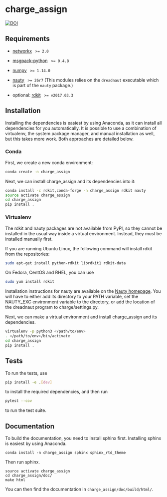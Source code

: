 # charge_assign
[![DOI](https://zenodo.org/badge/103553886.svg)](https://zenodo.org/badge/latestdoi/103553886)

## Requirements

* [networkx](http://networkx.github.io/) ` >= 2.0`
* [msgpack-python](https://pypi.python.org/pypi/msgpack-python) ` >= 0.4.8`
* [numpy](http://www.numpy.org) ` >= 1.14.0`
* [nauty](http://users.cecs.anu.edu.au/~bdm/nauty/) ` >= 26r7` (This modules relies on the `dreadnaut` executable which is part of the `nauty` package.)

* optional: [rdkit](https://pypi.python.org/pypi/rdkit) ` >= v2017.03.3`

## Installation

Installing the dependencies is easiest by using Anaconda, as it can install all
dependencies for you automatically. It is possible to use a combination of
virtualenv, the system package manager, and manual installation as well, but
this takes more work. Both approaches are detailed below.

### Conda

First, we create a new conda environment:
```bash
conda create -n charge_assign
```

Next, we can install charge_assign and its dependencies into it:
```bash
conda install -c rdkit,conda-forge -n charge_assign rdkit nauty
source activate charge_assign
cd charge_assign
pip install .
```

### Virtualenv

The rdkit and nauty packages are not available from PyPI, so they cannot be
installed in the usual way inside a virtual environment. Instead, they must be
installed manually first.

If you are running Ubuntu Linux, the following command will install rdkit from
the repositories:

```bash
sudo apt-get install python-rdkit librdkit1 rdkit-data
```

On Fedora, CentOS and RHEL, you can use

```bash
sudo yum install rdkit
```

Installation instructions for nauty are available on the [Nauty
homepage](http://pallini.di.uniroma1.it/). You will have to either add its
directory to your PATH variable, set the NAUTY_EXC environment variable to
the directory, or add the location of the dreadnaut program
to charge/settings.py.

Next, we can make a virtual environment and install charge_assign and its
dependencies.

```bash
virtualenv -p python3 </path/to/env>
. </path/to/env>/bin/activate
cd charge_assign
pip install .
```

## Tests

To run the tests, use

```bash
pip install -e .[dev]
```

to install the required dependencies, and then run

```bash
pytest --cov
```

to run the test suite.

## Documentation

To build the documentation, you need to install sphinx first. Installing sphinx is easiest by using Anaconda.

```
conda install -n charge_assign sphinx sphinx_rtd_theme
```

Then run sphinx.

```
source activate charge_assign
cd charge_assign/doc/
make html
```

You can then find the documentation in `charge_assign/doc/build/html/`.
